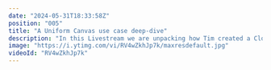 ```yaml
---
date: "2024-05-31T18:33:58Z"
position: "005"
title: "A Uniform Canvas use case deep-dive"
description: "In this Livestream we are unpacking how Tim created a Cloudinary shoppable video player based on Uniform Canvas data from Contentful and BigCommerce"
image: "https://i.ytimg.com/vi/RV4wZkhJp7k/maxresdefault.jpg"
videoId: "RV4wZkhJp7k"
---
```


